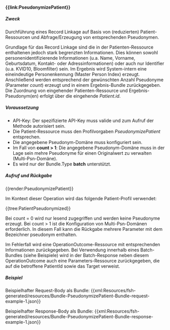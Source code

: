#### **{{link:PseudonymizePatient}}**

##### **Zweck**

Durchführung eines Record Linkage auf Basis von (reduzierten) Patient-Ressourcen und Abfrage/Erzeugung von entsprechenden Pseudonymen.

Grundlage für das Record Linkage sind die in der Patienten-Ressource enthaltenen jedoch stark begrenzten Informationen. 
Dies können sowohl personenidentifizierende Informationen (u.a. Name, Vorname, Geburtsdatum, Kontakt- oder Adressinformationen) oder auch nur Identifier (u.a. KVID10, Bloomfilter) sein. 
Im Ergebnis wird System-intern eine eineindeutige Personenkennung (Master Person Index) erzeugt.
Anschließend werden entsprechend der gewünschten Anzahl Pseudonyme (Parameter _count_) erzeugt und in einem Ergebnis-Bundle zurückgegeben.
Die Zuordnung von eingehender Patienten-Ressource und Ergebnis-Pseudonym(en) erfolgt über die eingehende _Patient.id_.

##### **Voraussetzung**
- API-Key: Der spezifizierte API-Key muss valide und zum Aufruf der Methode autorisiert sein.
- Die Patient-Ressource muss den Profilvorgaben _PseudonymizePatient_ entsprechen.
- Die angegebene Pseudonym-Domäne muss konfiguriert sein.
- Im Fall von **count > 1**: Die angegebene Pseudonym-Domäne muss in der Lage sein mehre Pseudonyme für einen Originalwert zu verwalten (Multi-Psn-Domäne).
- Es wird nur der Bundle.Type **batch** unterstützt.

##### **Aufruf und Rückgabe**

{{render:PseudonymizePatient}}

Im Kontext dieser Operation wird das folgende Patient-Profil verwendet:

{{tree:PatientPseudonymized}}

Bei count = 0 wird nur lesend zugegriffen und werden keine Pseudonyme erzeugt. 
Bei count > 1 ist die Konfiguration von Multi-Psn-Domänen erforderlich. In diesem Fall kann die Rückgabe mehrere Parameter mit dem Bezeichner pseudonym enthalten.

Im Fehlerfall wird eine OperationOutcome-Ressource mit entsprechenden Informationen zurückgegeben. Bei Verwendung innerhalb eines Batch-Bundles (siehe Beispiele) wird in der Batch-Response neben diesem OperationOutcome auch eine Parameters-Ressource zurückgegeben, die auf die betroffene PatientId sowie das Target verweist.

##### **Beispiel**
Beispielhafter Request-Body als Bundle:
{{xml:Resources/fsh-generated/resources/Bundle-PseudonymizePatient-Bundle-request-example-1.json}}

Beispielhafter Response-Body als Bundle:
{{xml:Resources/fsh-generated/resources/Bundle-PseudonymizePatient-Bundle-response-example-1.json}}